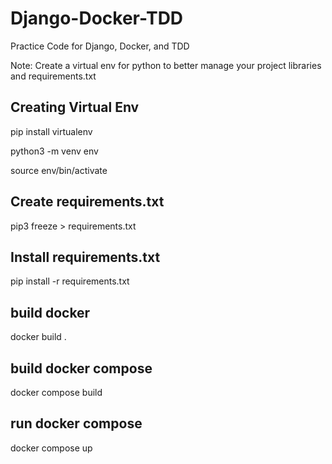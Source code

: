 # Django-Docker-TDD
Practice Code for Django, Docker, and TDD

Note: Create a virtual env for python to better manage your project libraries and requirements.txt

## Creating Virtual Env
pip install virtualenv

python3 -m venv env

source env/bin/activate

## Create requirements.txt
pip3 freeze > requirements.txt

## Install requirements.txt
pip install -r requirements.txt

## build docker
docker build .

## build docker compose
docker compose build

## run docker compose
docker compose up

